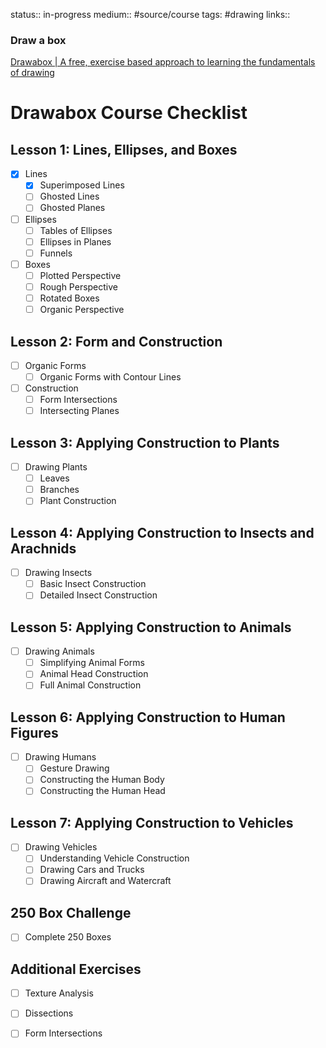 
status:: in-progress
medium:: #source/course 
tags: #drawing
links::

### Draw a box

[Drawabox | A free, exercise based approach to learning the fundamentals of drawing](https://drawabox.com/)

# Drawabox Course Checklist

## Lesson 1: Lines, Ellipses, and Boxes
- [x] Lines
  - [x] Superimposed Lines
  - [ ] Ghosted Lines
  - [ ] Ghosted Planes
- [ ] Ellipses
  - [ ] Tables of Ellipses
  - [ ] Ellipses in Planes
  - [ ] Funnels
- [ ] Boxes
  - [ ] Plotted Perspective
  - [ ] Rough Perspective
  - [ ] Rotated Boxes
  - [ ] Organic Perspective

## Lesson 2: Form and Construction
- [ ] Organic Forms
  - [ ] Organic Forms with Contour Lines
- [ ] Construction
  - [ ] Form Intersections
  - [ ] Intersecting Planes

## Lesson 3: Applying Construction to Plants
- [ ] Drawing Plants
  - [ ] Leaves
  - [ ] Branches
  - [ ] Plant Construction

## Lesson 4: Applying Construction to Insects and Arachnids
- [ ] Drawing Insects
  - [ ] Basic Insect Construction
  - [ ] Detailed Insect Construction

## Lesson 5: Applying Construction to Animals
- [ ] Drawing Animals
  - [ ] Simplifying Animal Forms
  - [ ] Animal Head Construction
  - [ ] Full Animal Construction

## Lesson 6: Applying Construction to Human Figures
- [ ] Drawing Humans
  - [ ] Gesture Drawing
  - [ ] Constructing the Human Body
  - [ ] Constructing the Human Head

## Lesson 7: Applying Construction to Vehicles
- [ ] Drawing Vehicles
  - [ ] Understanding Vehicle Construction
  - [ ] Drawing Cars and Trucks
  - [ ] Drawing Aircraft and Watercraft

## 250 Box Challenge
- [ ] Complete 250 Boxes

## Additional Exercises
- [ ] Texture Analysis
- [ ] Dissections
- [ ] Form Intersections


